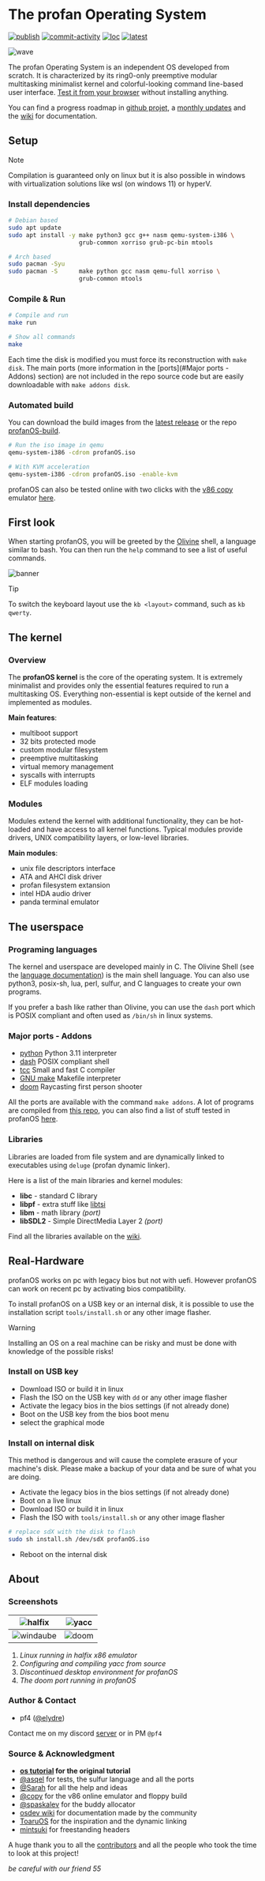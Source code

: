 # The profan Operating System

[![publish](https://github.com/elydre/profanOS/actions/workflows/publish.yml/badge.svg)](https://github.com/elydre/profanOS/actions/workflows/publish.yml)
[![commit-activity](https://img.shields.io/github/commit-activity/m/elydre/profanOS)](https://github.com/esolangs/profanOS-build/tree/main/img)
[![loc](https://img.shields.io/badge/dynamic/json?color=blue&label=code%20lines&query=profan_lines&url=https://elydre.github.io/build/profan_data.json)](https://github.com/elydre/profanOS/graphs/code-frequency)
[![latest](https://img.shields.io/badge/dynamic/json?color=blue&label=latest%20kernel&query=kernel_version&url=https://elydre.github.io/build/profan_data.json)](https://elydre.github.io/profan)

![wave](https://elydre.github.io/img/profan.svg)

The profan Operating System is an independent OS developed from scratch.
It is characterized by its ring0-only preemptive modular multitasking
minimalist kernel and colorful-looking command line-based user interface.
[Test it from your browser](https://elydre.github.io/profan)
without installing anything.

You can find a progress roadmap in [github projet](https://github.com/users/elydre/projects/7),
a [monthly updates](https://github.com/elydre/profanOS/discussions/categories/retrospective) and
the [wiki](https://github.com/elydre/profanOS/wiki) for documentation.

## Setup

> [!NOTE]
> Compilation is guaranteed only on linux but
> it is also possible in windows with virtualization
> solutions like wsl (on windows 11) or hyperV.

### Install dependencies

```bash
# Debian based
sudo apt update
sudo apt install -y make python3 gcc g++ nasm qemu-system-i386 \
                    grub-common xorriso grub-pc-bin mtools

# Arch based
sudo pacman -Syu
sudo pacman -S      make python gcc nasm qemu-full xorriso \
                    grub-common mtools
```

### Compile & Run

```bash
# Compile and run
make run

# Show all commands
make
```

Each time the disk is modified you must force its reconstruction with `make disk`.
The main ports (more information in the [ports](#Major ports - Addons) section) are not included
in the repo source code but are easily downloadable with `make addons disk`.

### Automated build

You can download the build images from the [latest release](https://github.com/elydre/profanOS/releases/tag/latest)
or the repo [profanOS-build](https://github.com/esolangs/profanOS-build).

```bash
# Run the iso image in qemu
qemu-system-i386 -cdrom profanOS.iso

# With KVM acceleration
qemu-system-i386 -cdrom profanOS.iso -enable-kvm
```

profanOS can also be tested online with two clicks with the [v86 copy](https://github.com/copy/v86)
emulator [here](https://elydre.github.io/profan).

## First look

When starting profanOS, you will be greeted by the [Olivine](https://github.com/elydre/profanOS/wiki/olivine) shell, a language similar to bash.
You can then run the `help` command to see a list of useful commands.

![banner](https://elydre.github.io/img/profan/banner2.png)

> [!TIP]
> To switch the keyboard layout use the `kb <layout>` command, such as `kb qwerty`.

## The kernel

### Overview

The **profanOS kernel** is the core of the operating system. It is extremely minimalist and
provides only the essential features required to run a multitasking OS. Everything
non-essential is kept outside of the kernel and implemented as modules.

**Main features**:

- multiboot support
- 32 bits protected mode
- custom modular filesystem
- preemptive multitasking
- virtual memory management
- syscalls with interrupts
- ELF modules loading

### Modules

Modules extend the kernel with additional functionality, they can be hot-loaded and
have access to all kernel functions. Typical modules provide drivers, UNIX compatibility
layers, or low-level libraries.

**Main modules**:

- unix file descriptors interface
- ATA and AHCI disk driver
- profan filesystem extansion
- intel HDA audio driver
- panda terminal emulator

## The userspace

### Programing languages

The kernel and userspace are developed mainly in C. The Olivine Shell (see the
[language documentation](https://github.com/elydre/profanOS/wiki/olivine)) is the main shell language.
You can also use python3, posix-sh, lua, perl, sulfur, and C languages to create your
own programs.

If you prefer a bash like rather than Olivine, you can use the `dash` port which is
POSIX compliant and often used as `/bin/sh` in linux systems.

### Major ports - Addons

- [python](https://www.python.org/) Python 3.11 interpreter
- [dash](https://github.com/elydre/dash-profan) POSIX compliant shell
- [tcc](https://bellard.org/tcc/) Small and fast C compiler
- [GNU make](https://www.gnu.org/software/make/) Makefile interpreter
- [doom](https://github.com/ozkl/doomgeneric) Raycasting first person shooter

All the ports are available with the command `make addons`.
A lot of programs are compiled from [this repo](https://github.com/elydre/libatron),
you can also find a list of stuff tested in profanOS
[here](https://github.com/stars/elydre/lists/compile-in-profan).

### Libraries

Libraries are loaded from file system and are dynamically linked to executables using
`deluge` (profan dynamic linker).

Here is a list of the main libraries and kernel modules:

- **libc** - standard C library
- **libpf** - extra stuff like [libtsi](https://github.com/elydre/profanOS/wiki/lib_tsi)
- **libm** - math library *(port)*
- **libSDL2** - Simple DirectMedia Layer 2 *(port)*

Find all the libraries available on the [wiki](https://github.com/elydre/profanOS/wiki/Dev-Links).

## Real-Hardware

profanOS works on pc with legacy bios but not with uefi. However profanOS
can work on recent pc by activating bios compatibility.

To install profanOS on a USB key or an internal disk, it is possible to use
the installation script `tools/install.sh` or any other image flasher.

> [!WARNING]
> Installing an OS on a real machine can be risky and
> must be done with knowledge of the possible risks!

### Install on USB key

- Download ISO or build it in linux
- Flash the ISO on the USB key with `dd` or any other image flasher
- Activate the legacy bios in the bios settings (if not already done)
- Boot on the USB key from the bios boot menu
- select the graphical mode

### Install on internal disk

This method is dangerous and will cause the complete erasure of your machine's disk.
Please make a backup of your data and be sure of what you are doing.

- Activate the legacy bios in the bios settings (if not already done)
- Boot on a live linux
- Download ISO or build it in linux
- Flash the ISO with `tools/install.sh` or any other image flasher

```sh
# replace sdX with the disk to flash
sudo sh install.sh /dev/sdX profanOS.iso
```

- Reboot on the internal disk

## About

### Screenshots

| ![halfix](https://elydre.github.io/img/profan/screen/halfix.png)     | ![yacc](https://elydre.github.io/img/profan/screen/yacc.png) |
|----------------------------------------------------------------------|--------------------------------------------------------------|
| ![windaube](https://elydre.github.io/img/profan/screen/windaube.png) | ![doom](https://elydre.github.io/img/profan/screen/doom.png) |

1. *Linux running in halfix x86 emulator*
2. *Configuring and compiling yacc from source*
3. *Discontinued desktop environment for profanOS*
4. *The doom port running in profanOS*

### Author & Contact

- pf4 ([@elydre](https://github.com/elydre))

Contact me on my discord [server](https://discord.gg/PFbymQ3d97) or in PM `@pf4`

### Source & Acknowledgment

- **[os tutorial](https://github.com/cfenollosa/os-tutorial) for the original tutorial**
- [@asqel](https://github.com/asqel) for tests, the sulfur language and all the ports
- [@Sarah](https://github.com/Sarenard) for all the help and ideas
- [@copy](https://github.com/copy/v86) for the v86 online emulator and floppy build
- [@spaskalev](https://github.com/spaskalev/buddy_alloc) for the buddy allocator
- [osdev wiki](https://wiki.osdev.org/) for documentation made by the community
- [ToaruOS](https://github.com/klange/toaruos) for the inspiration and the dynamic linking
- [mintsuki](https://github.com/mintsuki/freestanding-headers) for freestanding headers

A huge thank you to all the [contributors](https://github.com/elydre/profanOS/graphs/contributors)
and all the people who took the time to look at this project!

*be careful with our friend 55*
